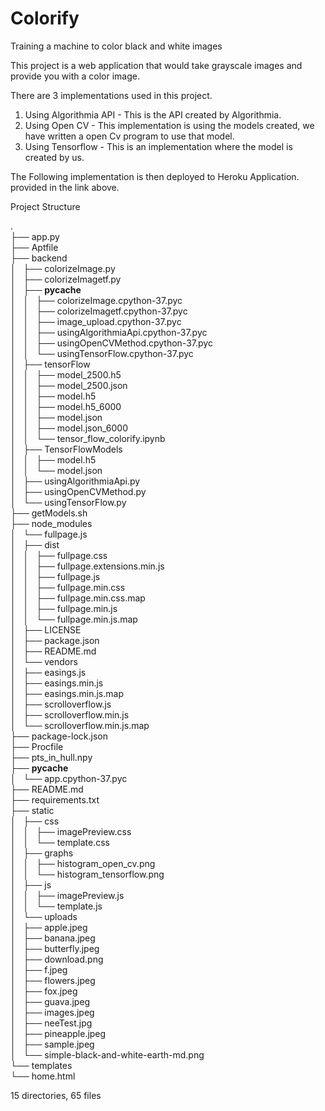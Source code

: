 # Colorify   
Training a machine to color black and white images  
  
This project is a web application that would take grayscale images and provide you with a color image.  
  
There are 3 implementations used in this project.  
  
1) Using Algorithmia API - This is the API created by Algorithmia.   
2) Using Open CV - This implementation is using the models created, we have written a open Cv program to use that model.  
3) Using Tensorflow - This is an implementation where the model is created by us.  
  
The Following implementation is then deployed to Heroku Application. provided in the link above.  
  
  
Project Structure  
  
.  
├── app.py  
├── Aptfile  
├── backend  
│   ├── colorizeImage.py  
│   ├── colorizeImagetf.py  
│   ├── __pycache__  
│   │   ├── colorizeImage.cpython-37.pyc  
│   │   ├── colorizeImagetf.cpython-37.pyc  
│   │   ├── image_upload.cpython-37.pyc  
│   │   ├── usingAlgorithmiaApi.cpython-37.pyc  
│   │   ├── usingOpenCVMethod.cpython-37.pyc  
│   │   └── usingTensorFlow.cpython-37.pyc  
│   ├── tensorFlow  
│   │   ├── model_2500.h5  
│   │   ├── model_2500.json  
│   │   ├── model.h5  
│   │   ├── model.h5_6000  
│   │   ├── model.json  
│   │   ├── model.json_6000  
│   │   └── tensor_flow_colorify.ipynb  
│   ├── TensorFlowModels  
│   │   ├── model.h5  
│   │   └── model.json  
│   ├── usingAlgorithmiaApi.py  
│   ├── usingOpenCVMethod.py  
│   └── usingTensorFlow.py  
├── getModels.sh  
├── node_modules  
│   └── fullpage.js  
│       ├── dist  
│       │   ├── fullpage.css  
│       │   ├── fullpage.extensions.min.js  
│       │   ├── fullpage.js  
│       │   ├── fullpage.min.css  
│       │   ├── fullpage.min.css.map  
│       │   ├── fullpage.min.js  
│       │   └── fullpage.min.js.map  
│       ├── LICENSE  
│       ├── package.json  
│       ├── README.md  
│       └── vendors  
│           ├── easings.js  
│           ├── easings.min.js  
│           ├── easings.min.js.map  
│           ├── scrolloverflow.js  
│           ├── scrolloverflow.min.js  
│           └── scrolloverflow.min.js.map  
├── package-lock.json  
├── Procfile  
├── pts_in_hull.npy  
├── __pycache__  
│   └── app.cpython-37.pyc  
├── README.md  
├── requirements.txt  
├── static  
│   ├── css  
│   │   ├── imagePreview.css  
│   │   └── template.css  
│   ├── graphs  
│   │   ├── histogram_open_cv.png  
│   │   └── histogram_tensorflow.png  
│   ├── js  
│   │   ├── imagePreview.js  
│   │   └── template.js  
│   └── uploads  
│       ├── apple.jpeg  
│       ├── banana.jpeg  
│       ├── butterfly.jpeg  
│       ├── download.png  
│       ├── f.jpeg  
│       ├── flowers.jpeg  
│       ├── fox.jpeg  
│       ├── guava.jpeg  
│       ├── images.jpeg  
│       ├── neeTest.jpg  
│       ├── pineapple.jpeg  
│       ├── sample.jpeg  
│       └── simple-black-and-white-earth-md.png  
└── templates  
    └── home.html  
  
15 directories, 65 files  
  
  
